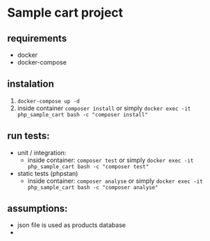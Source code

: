 # Sample cart project

## requirements

- docker
- docker-compose

## instalation

1. `docker-compose up -d`
2. inside container `composer install` 
   or simply `docker exec -it php_sample_cart bash -c "composer install"`

## run tests:

- unit / integration:
    - inside container: `composer test` or simply `docker exec -it php_sample_cart bash -c "composer test"`
- static tests (phpstan)
    - inside container: `composer analyse` or simply `docker exec -it php_sample_cart bash -c "composer analyse"`

## assumptions:

- json file is used as products database
-